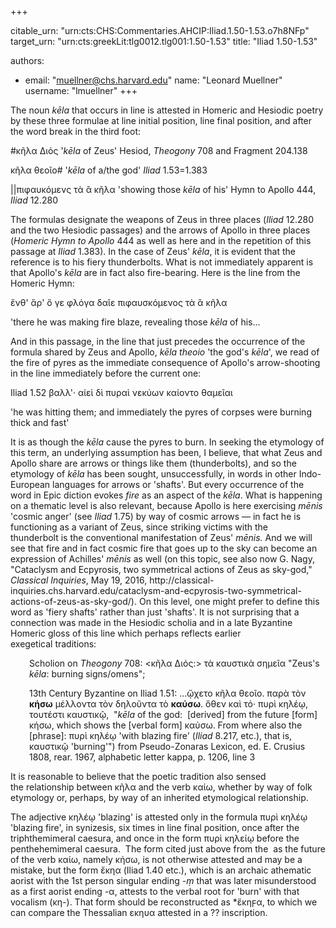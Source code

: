 +++


citable_urn: "urn:cts:CHS:Commentaries.AHCIP:Iliad.1.50-1.53.o7h8NFp"
target_urn: "urn:cts:greekLit:tlg0012.tlg001:1.50-1.53"
title: "Iliad 1.50-1.53"

authors:
- email: "muellner@chs.harvard.edu"
  name: "Leonard Muellner"
  username: "lmuellner"
+++

<p>The noun <em>kēla</em> that occurs in line is attested in Homeric and Hesiodic poetry by these three formulae at line initial position, line final position, and after the word break in the third foot:</p><p>#κῆλα Διός '<em>kēla</em> of Zeus' Hesiod, <em>Theogony</em> 708 and Fragment 204.138 </p><p>κῆλα θεοῖο# '<em>kēla</em> of a/the god' <em>Iliad</em> 1.53=1.383</p><p>||πιφαυκόμενς τὰ ἂ κῆλα 'showing those <em>kēla</em> of his' Hymn to Apollo 444, <em>Iliad</em> 12.280</p><p>The formulas designate the weapons of Zeus in three places (<em>Iliad</em> 12.280 and the two Hesiodic passages) and the arrows of Apollo in three places (<em>Homeric Hymn to Apollo</em> 444 as well as here and in the repetition of this passage at <em>Iliad</em> 1.383). In the case of Zeus' <em>kēla</em>, it is evident that the reference is to his fiery thunderbolts. What is not immediately apparent is that Apollo's <em>kēla</em> are in fact also fire-bearing. Here is the line from the Homeric Hymn:</p><p>ἔνθ' ἄρ' ὅ γε φλόγα δαῖε πιφαυσκόμενος τὰ ἃ κῆλα</p><p>'there he was making fire blaze, revealing those <em>kēla</em> of his...</p><p>And in this passage, in the line that just precedes the occurrence of the formula shared by Zeus and Apollo, <em>kēla</em> <em>theoio</em> 'the god's <em>kēla</em>', we read of the fire of pyres as the immediate consequence of Apollo's arrow-shooting in the line immediately before the current one: </p><p>Iliad 1.52 βαλλ'· αἰεὶ δὶ πυραὶ νεκύων καίοντο θαμεῖαι </p><p>'he was hitting them; and immediately the pyres of corpses were burning thick and fast'</p><p>It is as though the <em>kēla</em> cause the pyres to burn. In seeking the etymology of this term, an underlying assumption has been, I believe, that what Zeus and Apollo share are arrows or things like them (thunderbolts), and so the etymology of <em>kēla</em> has been sought, unsuccessfully, in words in other Indo-European languages for arrows or 'shafts'. But every occurrence of the word in Epic diction evokes <em>fire</em> as an aspect of the <em>kēla</em>. What is happening on a thematic level is also relevant, because Apollo is here exercising <em>mēnis</em> 'cosmic anger' (see <em>Iliad</em> 1.75) by way of cosmic arrows — in fact he is functioning as a variant of Zeus, since striking victims with the thunderbolt is the conventional manifestation of Zeus' <em>mēnis. </em>And we will see that fire and in fact cosmic fire that goes up to the sky can become an expression of Achilles' <em>mēnis </em>as well (on this topic, see also now G. Nagy, "Cataclysm and Ecpyrosis, two symmetrical actions of Zeus as sky-god," <em>Classical Inquiries</em>, May 19, 2016, http://classical-inquiries.chs.harvard.edu/cataclysm-and-ecpyrosis-two-symmetrical-actions-of-zeus-as-sky-god/). On this level, one might prefer to define this word as 'fiery shafts' rather than just 'shafts'. It is not surprising that a connection was made in the Hesiodic scholia and in a late Byzantine Homeric gloss of this line which perhaps reflects earlier exegetical traditions: </p><p style="padding-left: 30px;">Scholion on <em>Theogony</em> 708: &lt;κῆλα Διός:&gt; τὰ καυστικὰ σημεῖα "Zeus's <em>kēla</em>: burning signs/omens";</p><p style="padding-left: 30px;">13th Century Byzantine on Iliad 1.51: ...ᾤχετο κῆλα θεοῖο. παρὰ τὸν <strong>κήσω</strong> μέλλοντα τὸν δηλοῦντα τὸ <strong>καύσω</strong>. ὅθεν καὶ τό· πυρὶ κηλέῳ, τουτέστι καυστικῷ,  "<em>kēla</em> of the god:  [derived] from the future [form] κήσω, which shows the [verbal form] καύσω. From where also the [phrase]: πυρὶ κηλέῳ 'with blazing fire' (<i class="">Iliad </i>8.217, etc.), that is, καυστικῷ 'burning'") from Pseudo-Zonaras Lexicon, ed. E. Crusius 1808, rear. 1967, alphabetic letter kappa, p. 1206, line 3</p><p>It is reasonable to believe that the poetic tradition also sensed the relationship between κῆλα and the verb καίω, whether by way of folk etymology or, perhaps, by way of an inherited etymological relationship.</p><p>The adjective κηλέῳ 'blazing' is attested only in the formula πυρὶ κηλέῳ 'blazing fire', in synizesis, six times in line final position, once after the triphthemimeral caesura, and once in the form πυρὶ κηλείῳ before the penthehemimeral caesura.  The form cited just above from the  as the future of the verb καίω, namely κήσω, is not otherwise attested and may be a mistake, but the form ἔκηα (Iliad 1.40 etc.), which is an archaic athematic aorist with the 1st person singular ending <em>-ṃ</em> that was later misunderstood as a first aorist ending -α, attests to the verbal root for 'burn' with that vocalism (κη-). That form should be reconstructed as *ἔκηϝα, to which we can compare the Thessalian εκηυα attested in a ?? inscription. </p>